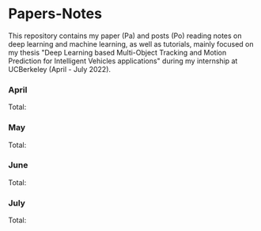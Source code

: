 # Papers-Notes

This repository contains my paper (Pa) and posts (Po) reading notes on deep learning and machine learning, as well as tutorials, mainly focused on my thesis "Deep Learning based Multi-Object Tracking and Motion Prediction for Intelligent Vehicles applications" during my internship at UCBerkeley (April - July 2022).

### April 
Total: 

### May 
Total: 

### June 
Total: 

### July 
Total: 
